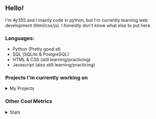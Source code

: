 ## Hello!


I'm Ay355 and I mainly code in python, but I'm currently learning web development (html/css/js). I honestly don't know what else to put here.


### Languages:
 - Python (Pretty good at)
 - SQL (SQLite & PostgreSQL)
 - HTML & CSS (still learning/practicing)
 - Javascript (also still learning/practicing)

 
### Projects I'm currently working on

<details>
 <summary>My Projects</summary>
<br>
 
[Standle](https://discord.com/oauth2/authorize?client_id=810345494223781899&scope=bot&permissions=8)
 - A multipurpose discord bot for your discord server. Has useful and fun commands for you to mess around with. Made with [discord.py](https://www.github.com/Rapptz/discord.py).

[RoboAy355](https://github.com/Ay-355/RoboAy355)
 - A personal discord bot that I use for random things.

[Asyncdictionary](https://github.com/Ay-355/asyncdictionary)
 - An async wrapper for a dictionary API. See the README for more info.

 
That's pretty much it, other stuff is closed-source cause I'm spending most of my time learning.
 
</details>


### Other Cool Metrics


<details>
<summary>Stats</summary>
<br>
 
<a href="https://github.com/Ay-355">
 <img align="center" src="https://github-readme-stats.vercel.app/api?username=Ay-355&theme=tokyonight&show_icons=true&count_private=true&hide_border=true" />
</a><a href="https://github.com/Ay-355">
  <img align="center" src="https://github-readme-stats.vercel.app/api/top-langs/?username=Ay-355&hide=toml,yaml,cmake&layout=compact&langs_count=8&theme=tokyonight&hide_border=true" />
</a>

 
&nbsp; <!-- Space character to put some space between the different stat types. -->

 
<!--START_SECTION:waka-->
**🐱 My Github Data** 

> 🏆 334 Contributions in the Year 2021
 > 
> 📦 864 Bytes Used in Github's Storage 
 > 
> 🚫 Not Opted to Hire
 > 
> 📜 8 Public Repositories 
 > 
> 🔑 2 Private Repositories  
 > 
**I'm a Night 🦉** 

```text
🌞 Morning    3 commits      ░░░░░░░░░░░░░░░░░░░░░░░░░   1.52% 
🌆 Daytime    88 commits     ███████████░░░░░░░░░░░░░░   44.67% 
🌃 Evening    94 commits     ████████████░░░░░░░░░░░░░   47.72% 
🌙 Night      12 commits     █░░░░░░░░░░░░░░░░░░░░░░░░   6.09%

```
📅 **I'm Most Productive on Monday** 

```text
Monday       34 commits     ████░░░░░░░░░░░░░░░░░░░░░   17.26% 
Tuesday      31 commits     ████░░░░░░░░░░░░░░░░░░░░░   15.74% 
Wednesday    16 commits     ██░░░░░░░░░░░░░░░░░░░░░░░   8.12% 
Thursday     26 commits     ███░░░░░░░░░░░░░░░░░░░░░░   13.2% 
Friday       33 commits     ████░░░░░░░░░░░░░░░░░░░░░   16.75% 
Saturday     30 commits     ███░░░░░░░░░░░░░░░░░░░░░░   15.23% 
Sunday       27 commits     ███░░░░░░░░░░░░░░░░░░░░░░   13.71%

```


📊 **This Week I Spent My Time On** 

```text
💬 Programming Languages: 
Python                   18 hrs 49 mins      ███████████████████████░░   91.67% 
Markdown                 31 mins             ░░░░░░░░░░░░░░░░░░░░░░░░░   2.53% 
HTML                     22 mins             ░░░░░░░░░░░░░░░░░░░░░░░░░   1.8% 
CSS                      22 mins             ░░░░░░░░░░░░░░░░░░░░░░░░░   1.79% 
Other                    20 mins             ░░░░░░░░░░░░░░░░░░░░░░░░░   1.64%

🔥 Editors: 
VS Code                  20 hrs 32 mins      █████████████████████████   100.0%

🐱‍💻 Projects: 
standle-bot              16 hrs 50 mins      ████████████████████░░░░░   81.96% 
RoboAy355                2 hrs 26 mins       ███░░░░░░░░░░░░░░░░░░░░░░   11.86% 
learnweb                 44 mins             █░░░░░░░░░░░░░░░░░░░░░░░░   3.59% 
asyncdictionary          31 mins             ░░░░░░░░░░░░░░░░░░░░░░░░░   2.53% 
Unknown Project          0 secs              ░░░░░░░░░░░░░░░░░░░░░░░░░   0.07%

💻 Operating System: 
Windows                  20 hrs 32 mins      █████████████████████████   100.0%

```

**I Mostly Code in Python** 

```text
Python                   6 repos             ██████████████████░░░░░░░   75.0% 
HTML                     1 repo              ███░░░░░░░░░░░░░░░░░░░░░░   12.5% 
C++                      1 repo              ███░░░░░░░░░░░░░░░░░░░░░░   12.5%

```



 Last Updated on 04/07/2021
<!--END_SECTION:waka-->
</details>
